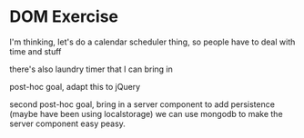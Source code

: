 # DOM Exercise

I'm thinking, let's do a calendar scheduler thing, so people have to deal with time and stuff

there's also laundry timer that I can bring in

post-hoc goal, adapt this to jQuery

second post-hoc goal, bring in a server component to add persistence (maybe have been using localstorage) we can use mongodb to make the server component easy peasy.
